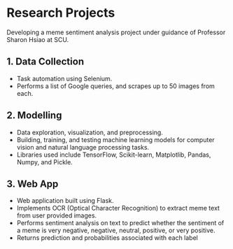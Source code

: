 # Research Projects

Developing a meme sentiment analysis project under guidance of Professor Sharon Hsiao at SCU. 

## 1. Data Collection
- Task automation using Selenium.
- Performs a list of Google queries, and scrapes up to 50 images from each.

## 2. Modelling 
- Data exploration, visualization, and preprocessing.
- Building, training, and testing machine learning models for computer vision and natural language processing tasks.
- Libraries used include TensorFlow, Scikit-learn, Matplotlib, Pandas, Numpy, and Pickle.

## 3. Web App
- Web application built using Flask. 
- Implements OCR (Optical Character Recognition) to extract meme text from user provided images.
- Performs sentiment analysis on text to predict whether the sentiment of a meme is very negative, negative, neutral, positive, or very positive.
- Returns prediction and probabilities associated with each label

